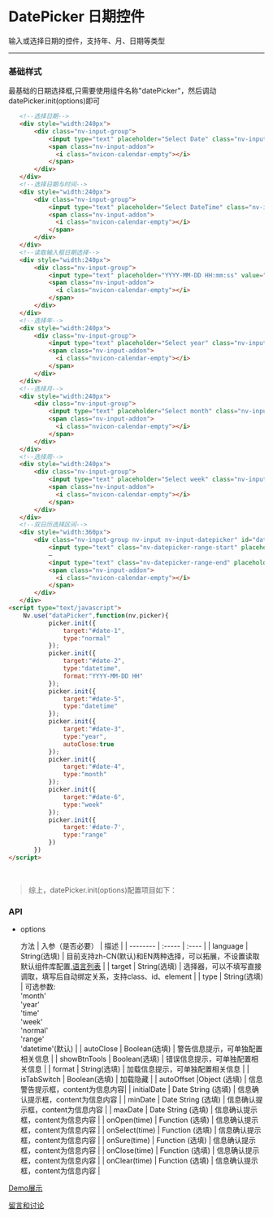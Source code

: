 # DatePicker 日期控件

输入或选择日期的控件，支持年、月、日期等类型

---

### 基础样式

最基础的日期选择框,只需要使用组件名称"datePicker"，然后调动datePicker.init(options)即可


```html
   <!--选择日期-->
   <div style="width:240px">
       <div class="nv-input-group">
           <input type="text" placeholder="Select Date" class="nv-input" id="date-1">
           <span class="nv-input-addon">
             <i class="nvicon-calendar-empty"></i>
           </span>
       </div>
   </div>
   <!--选择日期与时间-->
   <div style="width:240px">
       <div class="nv-input-group">
           <input type="text" placeholder="Select DateTime" class="nv-input" id="date-2">
           <span class="nv-input-addon">
             <i class="nvicon-calendar-empty"></i>
           </span>
       </div>
   </div>
   <!--读取输入框日期选择-->
   <div style="width:240px">
       <div class="nv-input-group">
           <input type="text" placeholder="YYYY-MM-DD HH:mm:ss" value="1987-07-29 06:10:38" class="nv-input" id="date-5">
           <span class="nv-input-addon">
             <i class="nvicon-calendar-empty"></i>
           </span>
       </div>
   </div>
   <!--选择年-->
   <div style="width:240px">
       <div class="nv-input-group">
           <input type="text" placeholder="Select year" class="nv-input" id="date-3">
           <span class="nv-input-addon">
             <i class="nvicon-calendar-empty"></i>
           </span>
       </div>
   </div>
   <!--选择月-->
   <div style="width:240px">
       <div class="nv-input-group">
           <input type="text" placeholder="Select month" class="nv-input" id="date-4">
           <span class="nv-input-addon">
             <i class="nvicon-calendar-empty"></i>
           </span>
       </div>
   </div>
   <!--选择周-->
   <div style="width:240px">
       <div class="nv-input-group">
           <input type="text" placeholder="Select week" class="nv-input" id="date-6">
           <span class="nv-input-addon">
             <i class="nvicon-calendar-empty"></i>
           </span>
       </div>
   </div>
   <!--双日历选择区间-->
   <div style="width:360px">
       <div class="nv-input-group nv-input nv-input-datepicker" id="date-7">
           <input type="text" class="nv-datepicker-range-start" placeholder="Start Date" readonly>
           —
           <input type="text" class="nv-datepicker-range-end" placeholder="End Date" readonly>
           <span class="nv-input-addon">
             <i class="nvicon-calendar-empty"></i>
           </span>
       </div>
   </div>
<script type="text/javascript">
    Nv.use("dataPicker",function(nv,picker){
           picker.init({
               target:"#date-1",
               type:"normal"
           });
           picker.init({
               target:"#date-2",
               type:"datetime",
               format:"YYYY-MM-DD HH"
           });
           picker.init({
               target:"#date-5",
               type:"datetime"
           });
           picker.init({
               target:"#date-3",
               type:"year",
               autoClose:true
           });
           picker.init({
               target:"#date-4",
               type:"month"
           });
           picker.init({
               target:"#date-6",
               type:"week"
           });
           picker.init({
               target:'#date-7',
               type:"range"
           })
       })
</script>
```

<br/>

> 综上，datePicker.init(options)配置项目如下：

### API

+ options
 
  方法  | 入参（是否必要）   |  描述  |
 | --------    | :----- | :----  |
 | language | String(选填)  | 目前支持zh-CN(默认)和EN两种选择，可以拓展，不设置读取默认组件库配置,[语言列表](https://github.com/guguaihaha/Nv-engine/blob/master/docs/language.md) |
 | target  | String(选填)    | 选择器，可以不填写直接调取，填写后自动绑定关系，支持class、id、element |
 | type | String(选填)   | 可选参数:<br/> 'month'<br/>'year'<br/>'time'<br/>'week'<br/>'normal'<br/>'range'<br/>'datetime'(默认) |
 | autoClose  | Boolean(选填)  | 警告信息提示，可单独配置相关信息 |
 | showBtnTools  | Boolean(选填)   | 错误信息提示，可单独配置相关信息 |
 | format  | String(选填)    | 加载信息提示，可单独配置相关信息 |
 | isTabSwitch | Boolean(选填)  | 加载隐藏 |
 | autoOffset  |Object (选填)  | 信息警告提示框，content为信息内容|
 | initialDate  | Date String (选填)  | 信息确认提示框，content为信息内容 |
 | minDate  | Date String (选填)  | 信息确认提示框，content为信息内容 |
 | maxDate  | Date String (选填)  | 信息确认提示框，content为信息内容 |
 | onOpen(time)  | Function (选填)  | 信息确认提示框，content为信息内容 |
 | onSelect(time)  | Function (选填)  | 信息确认提示框，content为信息内容 |
 | onSure(time)  | Function (选填) | 信息确认提示框，content为信息内容 |
 | onClose(time)  | Function (选填)  | 信息确认提示框，content为信息内容 |
 | onClear(time)  | Function (选填) | 信息确认提示框，content为信息内容 |



[Demo展示](http://nv.zhangjinglin.cn/api?type=message)

[留言和讨论](https://github.com/guguaihaha/nv-source/issues/29)

    